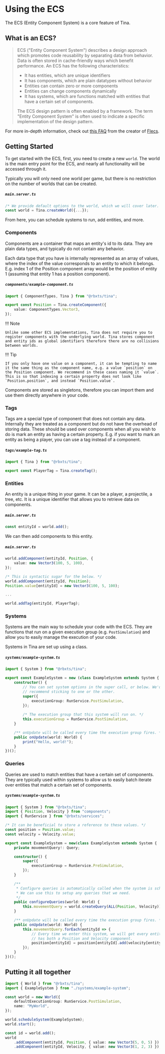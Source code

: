 # Using the ECS

The ECS (Entity Component System) is a core feature of Tina.

## What is an ECS?

> ECS ("Entity Component System") describes a design approach which
> promotes code reusability by separating data from behavior. Data is
> often stored in cache-friendly ways which benefit performance. An ECS
> has the following characteristics:
>   
> - It has entities, which are unique identifiers
> - It has components, which are plain datatypes without behavior
> - Entities can contain zero or more components
> - Entities can change components dynamically
> - It has systems, which are functions matched with entities that have a certain set of components.  
> 
> The ECS design pattern is often enabled by a framework. The term
> "Entity Component System" is often used to indicate a specific
> implementation of the design pattern.

For more in-depth information, check out [this FAQ](https://github.com/SanderMertens/ecs-faq) from the creator of [Flecs](https://github.com/SanderMertens/flecs).

## Getting **Started**

To get started with the ECS, first, you need to create a new `world`. The world is the main entry point for the ECS, and nearly all functionality will be accessed through it.

Typically you will only need one world per game, but there is no restriction on the number of worlds that can be created.

<h5 a><strong><code>main.server.ts</code></strong></h5>

```ts
/* We provide default options to the world, which we will cover later. */
const world = Tina.createWorld({...});
```

From here, you can schedule systems to run, add entities, and more.

### Components

Components are a container that maps an entity's id to its data. They are plain data types, and typically do not contain any behavior.

Each data type that you have is internally represented as an array of values, where the index of the value corresponds to an entity to which it belongs. E.g. index 1 of the Position component array would be the position of entity 1 (assuming that entity 1 has a position component).

<h5 a><strong><code>components/example-component.ts</code></strong></h5>

```ts
import { ComponentTypes, Tina } from "@rbxts/tina";

export const Position = Tina.createComponent({
    value: ComponentTypes.Vector3,
});
```

!!! Note

    Unlike some other ECS implementations, Tina does not require you to register components with the underlying world. Tina stores component and entity ids as global identifiers therefore there are no collisions between worlds.

!!! Tip

    If you only have one value on a component, it can be tempting to name it the same thing as the component name, e.g. a value `position` on the Position component. We recommend in these cases naming it `value`. This is so that indexing a certain property does not look like `Position.position`, and instead `Position.value`.

Components are stored as singletons, therefore you can import them and use them directly anywhere in your code.

### Tags

Tags are a special type of component that does not contain any data. Internally they are treated as a component but do not have the overhead of storing data. These should be used over components when all you wish to do is mark an entity as having a certain property. E.g. if you want to mark an entity as being a player, you can use a tag instead of a component.

<h5 a><strong><code>tags/example-tag.ts</code></strong></h5>

```ts
import { Tina } from "@rbxts/tina";

export const PlayerTag = Tina.createTag();
```

### Entities

An entity is a unique thing in your game. It can be a player, a projectile, a tree, etc. It is a unique identifier that allows you to retrieve data on components. 

<h5 a><strong><code>main.server.ts</code></strong></h5>

```ts
const entityId = world.add();
```

We can then add components to this entity.

<h5 a><strong><code>main.server.ts</code></strong></h5>

```ts
world.addComponent(entityId, Position, {
    value: new Vector3(100, 5, 100),
});

/* This is syntactic sugar for the below. */
world.addComponent(entityId, Position);
Position.value[entityId] = new Vector3(100, 5, 100);

...

world.addTag(entityId, PlayerTag);
```

### Systems

Systems are the main way to schedule your code with the ECS. They are functions that run on a given execution group (e.g. `PostSimulation`) and allow you to easily manage the execution of your code.

Systems in Tina are set up using a class.

<h5 a><strong><code>systems/example-system.ts</code></strong></h5>

```ts
import { System } from "@rbxts/tina";

export const ExampleSystem = new (class ExampleSystem extends System {
    constructor() {
        // You can set system options in the super call, or below. We'd
        // recommend sticking to one or the other.
        super({
            executionGroup: RunService.PostSimulation,
        });
        
        /* The execution group that this system will run on. */
        this.executionGroup = RunService.PostSimulation,
    }

    /** onUpdate will be called every time the execution group fires. */
    public onUpdate(world: World) {
        print("Hello, world!");
    }
})();
```

### Queries

Queries are used to match entities that have a certain set of components. They are typically used within systems to allow us to easily batch iterate over entities that match a certain set of components.

<h5 a><strong><code>systems/example-system.ts</code></strong></h5>

```ts
import { System } from "@rbxts/tina";
import { Position, Velocity } from "components";
import { RunService } from "@rbxts/services";

/* It can be beneficial to store a reference to these values. */
const position = Position.value;
const velocity = Velocity.value;

export const ExampleSystem = new(class ExampleSystem extends System {
    private movementQuery!: Query;

    constructor() {
        super({
            executionGroup = RunService.PreSimulation,
        });
    }

    /**
     * Configure queries is automatically called when the system is scheduled.
     * We can use this to setup any queries that we need.
     */
    public configureQueries(world: World) {
        this.movementQuery = world.createQuery(ALL(Position, Velocity));
    }

    /** onUpdate will be called every time the execution group fires. */
    public onUpdate(world: World) {
        this.movementQuery.forEach(entityId => {
            // Every time we enter this system, we will get every entityId that
            // has both a Position and Velocity component.
            position[entityId] = position[entityId].add(velocity[entityId]);
        });
    }
})();
```

## Putting it all together

```ts
import { World } from "@rbxts/tina";
import { ExampleSystem } from "./systems/example-system";

const world = new World({
    defaultExecutionGroup: RunService.PostSimulation,
    name: "MyWorld",    
});

world.scheduleSystem(ExampleSystem);
world.start();

const id = world.add();
world
	.addComponent(entityId, Position, { value: new Vector3(5, 0, 5) })
	.addComponent(entityId, Velocity, { value: new Vector3(1, 2, 3) });

```
